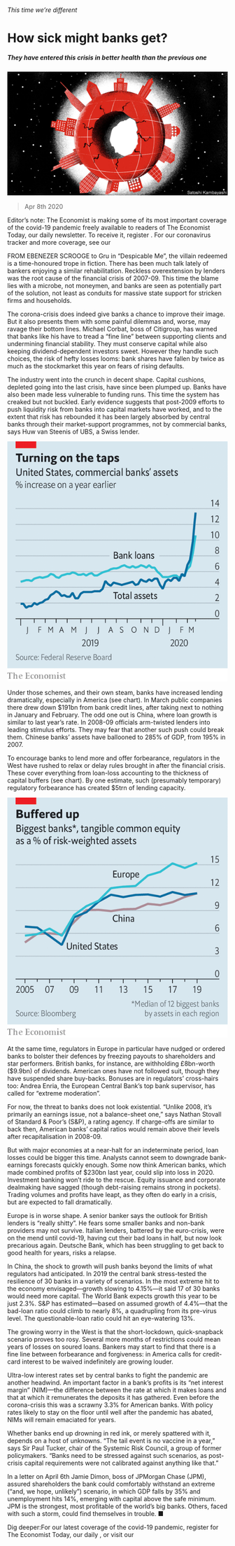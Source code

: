 ###### This time we’re different

# How sick might banks get? 

##### They have entered this crisis in better health than the previous one 

![image](images/20200411_FND001_0.jpg) 

> Apr 8th 2020 

Editor’s note: The Economist is making some of its most important coverage of the covid-19 pandemic freely available to readers of The Economist Today, our daily newsletter. To receive it, register . For our coronavirus tracker and more coverage, see our 

FROM EBENEZER SCROOGE to Gru in “Despicable Me”, the villain redeemed is a time-honoured trope in fiction. There has been much talk lately of bankers enjoying a similar rehabilitation. Reckless overextension by lenders was the root cause of the financial crisis of 2007-09. This time the blame lies with a microbe, not moneymen, and banks are seen as potentially part of the solution, not least as conduits for massive state support for stricken firms and households.

The corona-crisis does indeed give banks a chance to improve their image. But it also presents them with some painful dilemmas and, worse, may ravage their bottom lines. Michael Corbat, boss of Citigroup, has warned that banks like his have to tread a “fine line” between supporting clients and undermining financial stability. They must conserve capital while also keeping dividend-dependent investors sweet. However they handle such choices, the risk of hefty losses looms: bank shares have fallen by twice as much as the stockmarket this year on fears of rising defaults.


The industry went into the crunch in decent shape. Capital cushions, depleted going into the last crisis, have since been plumped up. Banks have also been made less vulnerable to funding runs. This time the system has creaked but not buckled. Early evidence suggests that post-2009 efforts to push liquidity risk from banks into capital markets have worked, and to the extent that risk has rebounded it has been largely absorbed by central banks through their market-support programmes, not by commercial banks, says Huw van Steenis of UBS, a Swiss lender.

![image](images/20200411_FNC147.png) 


Under those schemes, and their own steam, banks have increased lending dramatically, especially in America (see chart). In March public companies there drew down $191bn from bank credit lines, after taking next to nothing in January and February. The odd one out is China, where loan growth is similar to last year’s rate. In 2008-09 officials arm-twisted lenders into leading stimulus efforts. They may fear that another such push could break them. Chinese banks’ assets have ballooned to 285% of GDP, from 195% in 2007.

To encourage banks to lend more and offer forbearance, regulators in the West have rushed to relax or delay rules brought in after the financial crisis. These cover everything from loan-loss accounting to the thickness of capital buffers (see chart). By one estimate, such (presumably temporary) regulatory forbearance has created $5trn of lending capacity.

![image](images/20200411_FNC146.png) 


At the same time, regulators in Europe in particular have nudged or ordered banks to bolster their defences by freezing payouts to shareholders and star performers. British banks, for instance, are withholding £8bn-worth ($9.9bn) of dividends. American ones have not followed suit, though they have suspended share buy-backs. Bonuses are in regulators’ cross-hairs too: Andrea Enria, the European Central Bank’s top bank supervisor, has called for “extreme moderation”.

For now, the threat to banks does not look existential. “Unlike 2008, it’s primarily an earnings issue, not a balance-sheet one,” says Nathan Stovall of Standard &amp; Poor’s (S&amp;P), a rating agency. If charge-offs are similar to back then, American banks’ capital ratios would remain above their levels after recapitalisation in 2008-09.

But with major economies at a near-halt for an indeterminate period, loan losses could be bigger this time. Analysts cannot seem to downgrade bank-earnings forecasts quickly enough. Some now think American banks, which made combined profits of $230bn last year, could slip into loss in 2020. Investment banking won’t ride to the rescue. Equity issuance and corporate dealmaking have sagged (though debt-raising remains strong in pockets). Trading volumes and profits have leapt, as they often do early in a crisis, but are expected to fall dramatically.

Europe is in worse shape. A senior banker says the outlook for British lenders is “really shitty”. He fears some smaller banks and non-bank providers may not survive. Italian lenders, battered by the euro-crisis, were on the mend until covid-19, having cut their bad loans in half, but now look precarious again. Deutsche Bank, which has been struggling to get back to good health for years, risks a relapse.

In China, the shock to growth will push banks beyond the limits of what regulators had anticipated. In 2019 the central bank stress-tested the resilience of 30 banks in a variety of scenarios. In the most extreme hit to the economy envisaged—growth slowing to 4.15%—it said 17 of 30 banks would need more capital. The World Bank expects growth this year to be just 2.3%. S&amp;P has estimated—based on assumed growth of 4.4%—that the bad-loan ratio could climb to nearly 8%, a quadrupling from its pre-virus level. The questionable-loan ratio could hit an eye-watering 13%.

The growing worry in the West is that the short-lockdown, quick-snapback scenario proves too rosy. Several more months of restrictions could mean years of losses on soured loans. Bankers may start to find that there is a fine line between forbearance and forgiveness: in America calls for credit-card interest to be waived indefinitely are growing louder.

Ultra-low interest rates set by central banks to fight the pandemic are another headwind. An important factor in a bank’s profits is its “net interest margin” (NIM)—the difference between the rate at which it makes loans and that at which it remunerates the deposits it has gathered. Even before the corona-crisis this was a scrawny 3.3% for American banks. With policy rates likely to stay on the floor until well after the pandemic has abated, NIMs will remain emaciated for years.

Whether banks end up drowning in red ink, or merely spattered with it, depends on a host of unknowns. “The tail event is no vaccine in a year,” says Sir Paul Tucker, chair of the Systemic Risk Council, a group of former policymakers. “Banks need to be stressed against such scenarios, as post-crisis capital requirements were not calibrated against anything like that.”

In a letter on April 6th Jamie Dimon, boss of JPMorgan Chase (JPM), assured shareholders the bank could comfortably withstand an extreme (“and, we hope, unlikely”) scenario, in which GDP falls by 35% and unemployment hits 14%, emerging with capital above the safe minimum. JPM is the strongest, most profitable of the world’s big banks. Others, faced with such a storm, could find themselves in trouble. ■

Dig deeper:For our latest coverage of the covid-19 pandemic, register for The Economist Today, our daily , or visit our 

